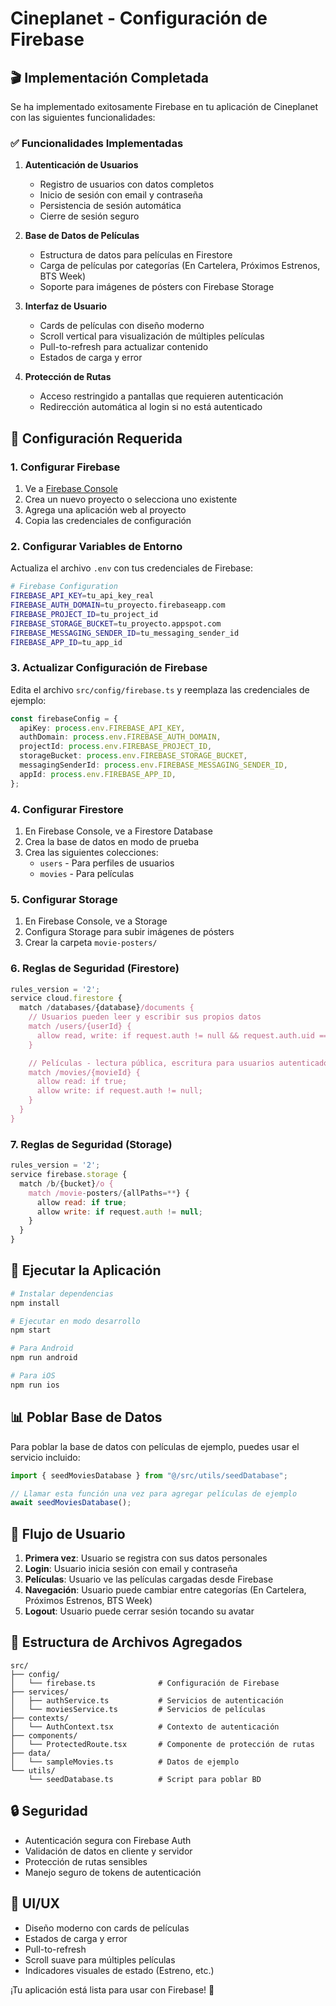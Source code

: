 # Cineplanet - Configuración de Firebase

## 🎬 Implementación Completada

Se ha implementado exitosamente Firebase en tu aplicación de Cineplanet con las siguientes funcionalidades:

### ✅ Funcionalidades Implementadas

1. **Autenticación de Usuarios**

   - Registro de usuarios con datos completos
   - Inicio de sesión con email y contraseña
   - Persistencia de sesión automática
   - Cierre de sesión seguro

2. **Base de Datos de Películas**

   - Estructura de datos para películas en Firestore
   - Carga de películas por categorías (En Cartelera, Próximos Estrenos, BTS Week)
   - Soporte para imágenes de pósters con Firebase Storage

3. **Interfaz de Usuario**

   - Cards de películas con diseño moderno
   - Scroll vertical para visualización de múltiples películas
   - Pull-to-refresh para actualizar contenido
   - Estados de carga y error

4. **Protección de Rutas**
   - Acceso restringido a pantallas que requieren autenticación
   - Redirección automática al login si no está autenticado

## 🔧 Configuración Requerida

### 1. Configurar Firebase

1. Ve a [Firebase Console](https://console.firebase.google.com/)
2. Crea un nuevo proyecto o selecciona uno existente
3. Agrega una aplicación web al proyecto
4. Copia las credenciales de configuración

### 2. Configurar Variables de Entorno

Actualiza el archivo `.env` con tus credenciales de Firebase:

```bash
# Firebase Configuration
FIREBASE_API_KEY=tu_api_key_real
FIREBASE_AUTH_DOMAIN=tu_proyecto.firebaseapp.com
FIREBASE_PROJECT_ID=tu_project_id
FIREBASE_STORAGE_BUCKET=tu_proyecto.appspot.com
FIREBASE_MESSAGING_SENDER_ID=tu_messaging_sender_id
FIREBASE_APP_ID=tu_app_id
```

### 3. Actualizar Configuración de Firebase

Edita el archivo `src/config/firebase.ts` y reemplaza las credenciales de ejemplo:

```typescript
const firebaseConfig = {
  apiKey: process.env.FIREBASE_API_KEY,
  authDomain: process.env.FIREBASE_AUTH_DOMAIN,
  projectId: process.env.FIREBASE_PROJECT_ID,
  storageBucket: process.env.FIREBASE_STORAGE_BUCKET,
  messagingSenderId: process.env.FIREBASE_MESSAGING_SENDER_ID,
  appId: process.env.FIREBASE_APP_ID,
};
```

### 4. Configurar Firestore

1. En Firebase Console, ve a Firestore Database
2. Crea la base de datos en modo de prueba
3. Crea las siguientes colecciones:
   - `users` - Para perfiles de usuarios
   - `movies` - Para películas

### 5. Configurar Storage

1. En Firebase Console, ve a Storage
2. Configura Storage para subir imágenes de pósters
3. Crear la carpeta `movie-posters/`

### 6. Reglas de Seguridad (Firestore)

```javascript
rules_version = '2';
service cloud.firestore {
  match /databases/{database}/documents {
    // Usuarios pueden leer y escribir sus propios datos
    match /users/{userId} {
      allow read, write: if request.auth != null && request.auth.uid == userId;
    }

    // Películas - lectura pública, escritura para usuarios autenticados
    match /movies/{movieId} {
      allow read: if true;
      allow write: if request.auth != null;
    }
  }
}
```

### 7. Reglas de Seguridad (Storage)

```javascript
rules_version = '2';
service firebase.storage {
  match /b/{bucket}/o {
    match /movie-posters/{allPaths=**} {
      allow read: if true;
      allow write: if request.auth != null;
    }
  }
}
```

## 🚀 Ejecutar la Aplicación

```bash
# Instalar dependencias
npm install

# Ejecutar en modo desarrollo
npm start

# Para Android
npm run android

# Para iOS
npm run ios
```

## 📊 Poblar Base de Datos

Para poblar la base de datos con películas de ejemplo, puedes usar el servicio incluido:

```typescript
import { seedMoviesDatabase } from "@/src/utils/seedDatabase";

// Llamar esta función una vez para agregar películas de ejemplo
await seedMoviesDatabase();
```

## 🎯 Flujo de Usuario

1. **Primera vez**: Usuario se registra con sus datos personales
2. **Login**: Usuario inicia sesión con email y contraseña
3. **Películas**: Usuario ve las películas cargadas desde Firebase
4. **Navegación**: Usuario puede cambiar entre categorías (En Cartelera, Próximos Estrenos, BTS Week)
5. **Logout**: Usuario puede cerrar sesión tocando su avatar

## 📱 Estructura de Archivos Agregados

```
src/
├── config/
│   └── firebase.ts              # Configuración de Firebase
├── services/
│   ├── authService.ts           # Servicios de autenticación
│   └── moviesService.ts         # Servicios de películas
├── contexts/
│   └── AuthContext.tsx          # Contexto de autenticación
├── components/
│   └── ProtectedRoute.tsx       # Componente de protección de rutas
├── data/
│   └── sampleMovies.ts          # Datos de ejemplo
└── utils/
    └── seedDatabase.ts          # Script para poblar BD
```

## 🔒 Seguridad

- Autenticación segura con Firebase Auth
- Validación de datos en cliente y servidor
- Protección de rutas sensibles
- Manejo seguro de tokens de autenticación

## 🎨 UI/UX

- Diseño moderno con cards de películas
- Estados de carga y error
- Pull-to-refresh
- Scroll suave para múltiples películas
- Indicadores visuales de estado (Estreno, etc.)

¡Tu aplicación está lista para usar con Firebase! 🎉

